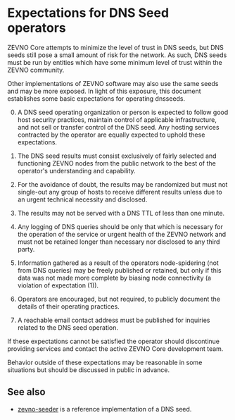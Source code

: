 Expectations for DNS Seed operators
====================================

ZEVNO Core attempts to minimize the level of trust in DNS seeds,
but DNS seeds still pose a small amount of risk for the network.
As such, DNS seeds must be run by entities which have some minimum
level of trust within the ZEVNO community.

Other implementations of ZEVNO software may also use the same
seeds and may be more exposed. In light of this exposure, this
document establishes some basic expectations for operating dnsseeds.

0. A DNS seed operating organization or person is expected to follow good
host security practices, maintain control of applicable infrastructure,
and not sell or transfer control of the DNS seed. Any hosting services
contracted by the operator are equally expected to uphold these expectations.

1. The DNS seed results must consist exclusively of fairly selected and
functioning ZEVNO nodes from the public network to the best of the
operator's understanding and capability.

2. For the avoidance of doubt, the results may be randomized but must not
single-out any group of hosts to receive different results unless due to an
urgent technical necessity and disclosed.

3. The results may not be served with a DNS TTL of less than one minute.

4. Any logging of DNS queries should be only that which is necessary
for the operation of the service or urgent health of the ZEVNO
network and must not be retained longer than necessary nor disclosed
to any third party.

5. Information gathered as a result of the operators node-spidering
(not from DNS queries) may be freely published or retained, but only
if this data was not made more complete by biasing node connectivity
(a violation of expectation (1)).

6. Operators are encouraged, but not required, to publicly document the
details of their operating practices.

7. A reachable email contact address must be published for inquiries
related to the DNS seed operation.

If these expectations cannot be satisfied the operator should
discontinue providing services and contact the active ZEVNO
Core development team.

Behavior outside of these expectations may be reasonable in some
situations but should be discussed in public in advance.

See also
----------
- [zevno-seeder](https://github.com/nightlyzevno/zevno-seeder) is a reference implementation of a DNS seed.
